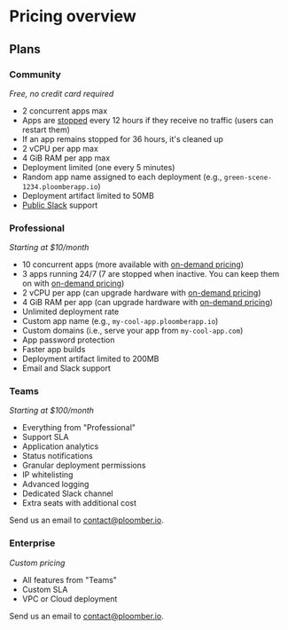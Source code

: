 # Pricing overview

## Plans

### Community

*Free, no credit card required*

- 2 concurrent apps max
- Apps are [stopped](stopping-apps) every 12 hours if they receive no traffic (users can restart them)
- If an app remains stopped for 36 hours, it's cleaned up
- 2 vCPU per app max
- 4 GiB RAM per app max
- Deployment limited (one every 5 minutes)
- Random app name assigned to each deployment (e.g., `green-scene-1234.ploomberapp.io`)
- Deployment artifact limited to 50MB
- [Public Slack](https://ploomber.io/community/) support


### Professional

*Starting at $10/month*

- 10 concurrent apps (more available with [on-demand pricing](compute.md))
- 3 apps running 24/7 (7 are stopped when inactive. You can keep them on with [on-demand pricing](compute.md))
- 2 vCPU per app (can upgrade hardware with [on-demand pricing](compute.md))
- 4 GiB RAM per app (can upgrade hardware with [on-demand pricing](compute.md))
- Unlimited deployment rate
- Custom app name (e.g., `my-cool-app.ploomberapp.io`)
- Custom domains (i.e., serve your app from `my-cool-app.com`)
- App password protection
- Faster app builds
- Deployment artifact limited to 200MB
- Email and Slack support

### Teams

*Starting at $100/month*

- Everything from "Professional"
- Support SLA
- Application analytics
- Status notifications
- Granular deployment permissions
- IP whitelisting
- Advanced logging
- Dedicated Slack channel
- Extra seats with additional cost

Send us an email to [contact@ploomber.io](mailto:contact@ploomber.io).

### Enterprise

*Custom pricing*

- All features from "Teams"
- Custom SLA
- VPC or Cloud deployment


Send us an email to [contact@ploomber.io](mailto:contact@ploomber.io).
